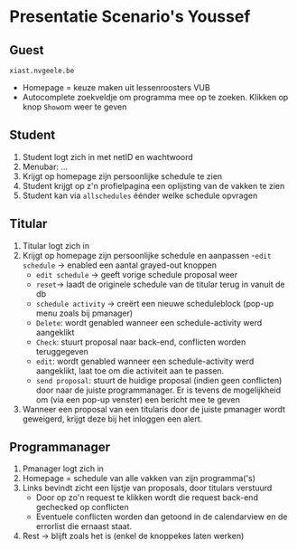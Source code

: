 Presentatie Scenario's Youssef
===============================

Guest
------

`xiast.nvgeele.be` <br />

- Homepage = keuze maken uit lessenroosters VUB
- Autocomplete zoekveldje om programma mee op te zoeken. Klikken op knop `Show`om weer te geven


Student
-------
1. Student logt zich in met netID en wachtwoord
2. Menubar: ...
3. Krijgt op homepage zijn persoonlijke schedule te zien
4. Student krijgt op z'n profielpagina een oplijsting van de vakken te zien 
5. Student kan via `allschedules` éénder welke schedule opvragen

Titular
-------
1. Titular logt zich in
2. Krijgt op homepage zijn persoonlijke schedule en aanpassen
    -`edit schedule` -> enabled een aantal grayed-out knoppen 
    - `edit schedule` -> geeft vorige schedule proposal weer
    - `reset`-> laadt de originele schedule van de titular terug in vanuit de db
    - `schedule activity` -> creërt een nieuwe scheduleblock (pop-up menu zoals bij pmanager)
    - `Delete`: wordt genabled wanneer een schedule-activity werd aangeklikt
    - `Check`: stuurt proposal naar back-end, conflicten worden teruggegeven
    - `edit`: wordt genabled wanneer een schedule-activity werd aangeklikt, laat toe om die activiteit aan te passen.
    - `send proposal`: stuurt de huidige proposal (indien geen conflicten) door naar de juiste programmanager. Er is tevens de mogelijkheid om (via een pop-up venster) een bericht mee te geven
3. Wanneer een proposal van een titularis door de juiste pmanager wordt geweigerd, krijgt deze bij het inloggen een alert.

Programmanager
--------------
1. Pmanager logt zich in
2. Homepage = schedule van alle vakken van zijn programma('s)
3. Links bevindt zicht een lijstje van proposals, door titulars verstuurd
    - Door op zo'n request te klikken wordt die request back-end gechecked op conflicten
    - Eventuele conflicten worden dan getoond in de calendarview en de errorlist die ernaast staat.
4. Rest -> blijft zoals het is (enkel de knoppekes laten werken)
